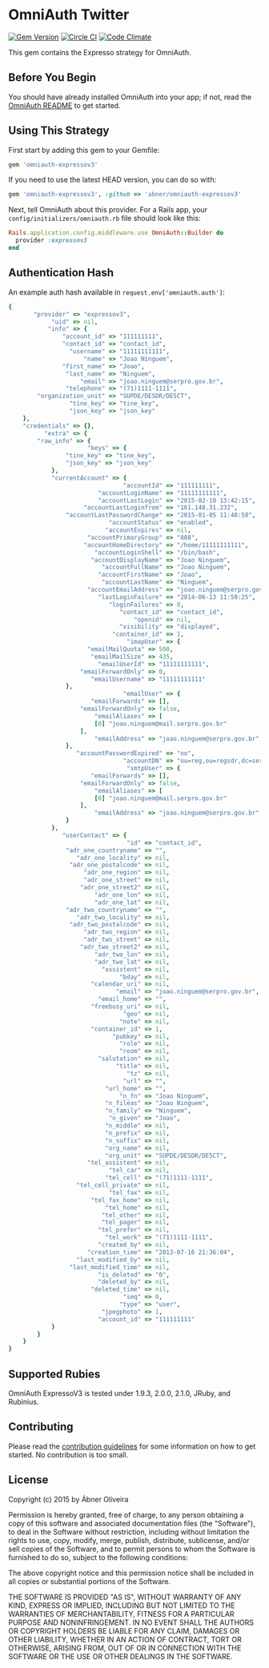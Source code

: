 # OmniAuth Twitter

[![Gem Version](https://badge.fury.io/rb/omniauth-twitter.svg)](http://badge.fury.io/rb/omniauth-twitter)
[![Circle CI](https://circleci.com/gh/abner/omniauth-expressov3/tree/master.svg?style=svg)](https://circleci.com/gh/abner/omniauth-expressov3/tree/master)
[![Code Climate](https://codeclimate.com/github/abner/omniauth-expressov3.png)](https://codeclimate.com/github/abner/omniauth-expressov3)

This gem contains the Expresso strategy for OmniAuth.

## Before You Begin

You should have already installed OmniAuth into your app; if not, read the [OmniAuth README](https://github.com/intridea/omniauth) to get started.


## Using This Strategy

First start by adding this gem to your Gemfile:

```ruby
gem 'omniauth-expressov3'
```

If you need to use the latest HEAD version, you can do so with:

```ruby
gem 'omniauth-expressov3', :github => 'abner/omniauth-expressov3'
```

Next, tell OmniAuth about this provider. For a Rails app, your `config/initializers/omniauth.rb` file should look like this:

```ruby
Rails.application.config.middleware.use OmniAuth::Builder do
  provider :expressov3
end
```


## Authentication Hash
An example auth hash available in `request.env['omniauth.auth']`:

```ruby
{
       "provider" => "expressov3",
            "uid" => nil,
           "info" => {
               "account_id" => "111111111",
               "contact_id" => "contact_id",
                 "username" => "11111111111",
                     "name" => "Joao Ninguem",
               "first_name" => "Joao",
                "last_name" => "Ninguem",
                    "email" => "joao.ninguem@serpro.gov.br",
                "telephone" => "(71)1111-1111",
        "organization_unit" => "SUPDE/DESDR/DE5CT",
                 "tine_key" => "tine_key",
                 "json_key" => "json_key"
    },
    "credentials" => {},
          "extra" => {
        "raw_info" => {
                      "keys" => {
                "tine_key" => "tine_key",
                "json_key" => "json_key"
            },
            "currentAccount" => {
                                "accountId" => "111111111",
                         "accountLoginName" => "11111111111",
                         "accountLastLogin" => "2015-02-10 13:42:15",
                     "accountLastLoginfrom" => "161.148.31.232",
                "accountLastPasswordChange" => "2015-01-05 11:48:58",
                            "accountStatus" => "enabled",
                           "accountExpires" => nil,
                      "accountPrimaryGroup" => "888",
                     "accountHomeDirectory" => "/home/11111111111",
                        "accountLoginShell" => "/bin/bash",
                       "accountDisplayName" => "Joao Ninguem",
                          "accountFullName" => "Joao Ninguem",
                         "accountFirstName" => "Joao",
                          "accountLastName" => "Ninguem",
                      "accountEmailAddress" => "joao.ninguem@serpro.gov.br",
                         "lastLoginFailure" => "2014-06-13 11:59:25",
                            "loginFailures" => 0,
                               "contact_id" => "contact_id",
                                   "openid" => nil,
                               "visibility" => "displayed",
                             "container_id" => 1,
                                 "imapUser" => {
                      "emailMailQuota" => 500,
                       "emailMailSize" => 435,
                         "emailUserId" => "11111111111",
                    "emailForwardOnly" => 0,
                       "emailUsername" => "11111111111"
                },
                                "emailUser" => {
                       "emailForwards" => [],
                    "emailForwardOnly" => false,
                        "emailAliases" => [
                        [0] "joao.ninguem@mail.serpro.gov.br"
                    ],
                        "emailAddress" => "joao.ninguem@serpro.gov.br"
                },
                   "accountPasswordExpired" => "no",
                                "accountDN" => "ou=reg,ou=regsdr,dc=serpro,dc=gov,dc=br",
                                 "smtpUser" => {
                       "emailForwards" => [],
                    "emailForwardOnly" => false,
                        "emailAliases" => [
                        [0] "joao.ninguem@mail.serpro.gov.br"
                    ],
                        "emailAddress" => "joao.ninguem@serpro.gov.br"
                }
            },
               "userContact" => {
                                 "id" => "contact_id",
                "adr_one_countryname" => "",
                   "adr_one_locality" => nil,
                 "adr_one_postalcode" => nil,
                     "adr_one_region" => nil,
                     "adr_one_street" => nil,
                    "adr_one_street2" => nil,
                        "adr_one_lon" => nil,
                        "adr_one_lat" => nil,
                "adr_two_countryname" => "",
                   "adr_two_locality" => nil,
                 "adr_two_postalcode" => nil,
                     "adr_two_region" => nil,
                     "adr_two_street" => nil,
                    "adr_two_street2" => nil,
                        "adr_two_lon" => nil,
                        "adr_two_lat" => nil,
                          "assistent" => nil,
                               "bday" => nil,
                       "calendar_uri" => nil,
                              "email" => "joao.ninguem@serpro.gov.br",
                         "email_home" => "",
                       "freebusy_uri" => nil,
                                "geo" => nil,
                               "note" => nil,
                       "container_id" => 1,
                             "pubkey" => nil,
                               "role" => nil,
                               "room" => nil,
                         "salutation" => nil,
                              "title" => nil,
                                 "tz" => nil,
                                "url" => "",
                           "url_home" => "",
                               "n_fn" => "Joao Ninguem",
                           "n_fileas" => "Joao Ninguem",
                           "n_family" => "Ninguem",
                            "n_given" => "Joao",
                           "n_middle" => nil,
                           "n_prefix" => nil,
                           "n_suffix" => nil,
                           "org_name" => nil,
                           "org_unit" => "SUPDE/DESDR/DE5CT",
                      "tel_assistent" => nil,
                            "tel_car" => nil,
                           "tel_cell" => "(71)1111-1111",
                   "tel_cell_private" => nil,
                            "tel_fax" => nil,
                       "tel_fax_home" => nil,
                           "tel_home" => nil,
                          "tel_other" => nil,
                          "tel_pager" => nil,
                         "tel_prefer" => nil,
                           "tel_work" => "(71)1111-1111",
                         "created_by" => nil,
                      "creation_time" => "2013-07-16 21:36:04",
                   "last_modified_by" => nil,
                 "last_modified_time" => nil,
                         "is_deleted" => "0",
                         "deleted_by" => nil,
                       "deleted_time" => nil,
                                "seq" => 0,
                               "type" => "user",
                          "jpegphoto" => 1,
                         "account_id" => "111111111"
            }
        }
    }
}

```

## Supported Rubies

OmniAuth ExpressoV3 is tested under 1.9.3, 2.0.0, 2.1.0, JRuby, and Rubinius.

## Contributing

Please read the [contribution guidelines](CONTRIBUTING.md) for some information on how to get started. No contribution is too small.

## License

Copyright (c) 2015 by Ábner Oliveira

Permission is hereby granted, free of charge, to any person obtaining a copy of this software and associated documentation files (the "Software"), to deal in the Software without restriction, including without limitation the rights to use, copy, modify, merge, publish, distribute, sublicense, and/or sell copies of the Software, and to permit persons to whom the Software is furnished to do so, subject to the following conditions:

The above copyright notice and this permission notice shall be included in all copies or substantial portions of the Software.

THE SOFTWARE IS PROVIDED "AS IS", WITHOUT WARRANTY OF ANY KIND, EXPRESS OR IMPLIED, INCLUDING BUT NOT LIMITED TO THE WARRANTIES OF MERCHANTABILITY, FITNESS FOR A PARTICULAR PURPOSE AND NONINFRINGEMENT. IN NO EVENT SHALL THE AUTHORS OR COPYRIGHT HOLDERS BE LIABLE FOR ANY CLAIM, DAMAGES OR OTHER LIABILITY, WHETHER IN AN ACTION OF CONTRACT, TORT OR OTHERWISE, ARISING FROM, OUT OF OR IN CONNECTION WITH THE SOFTWARE OR THE USE OR OTHER DEALINGS IN THE SOFTWARE.

